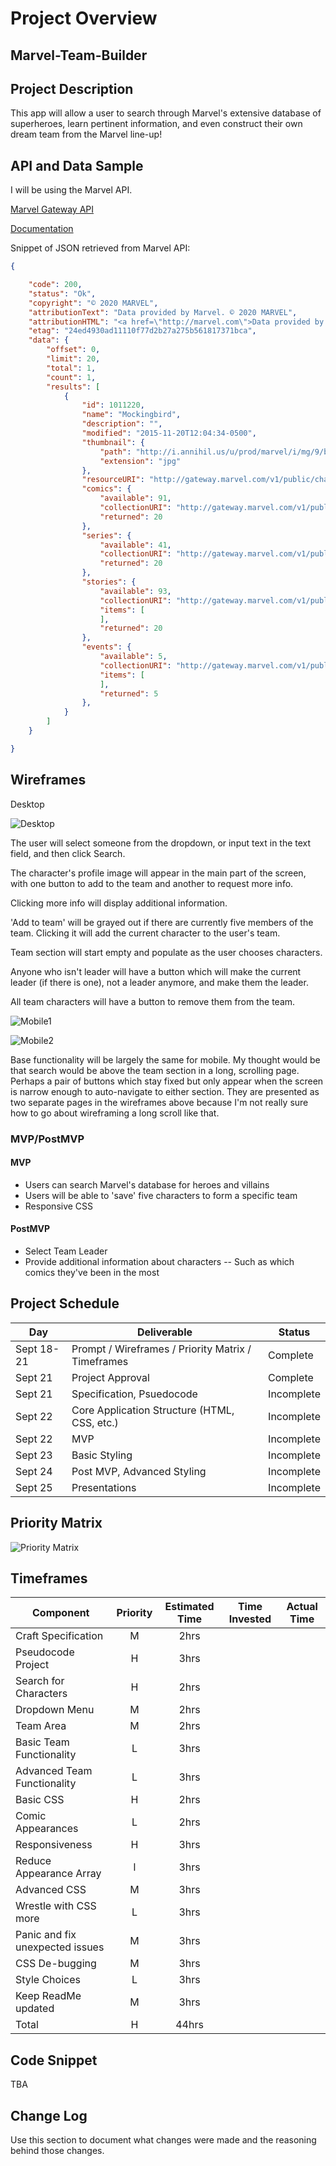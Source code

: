 # Project Overview

## Marvel-Team-Builder

## Project Description

This app will allow a user to search through Marvel's extensive database of superheroes, learn pertinent information, and even construct their own dream team from the Marvel line-up!

## API and Data Sample

I will be using the Marvel API.

[Marvel Gateway API](https://gateway.marvel.com)

[Documentation](https://developer.marvel.com/documentation/getting_started)

Snippet of JSON retrieved from Marvel API:

```JSON
{

    "code": 200,
    "status": "Ok",
    "copyright": "© 2020 MARVEL",
    "attributionText": "Data provided by Marvel. © 2020 MARVEL",
    "attributionHTML": "<a href=\"http://marvel.com\">Data provided by Marvel. © 2020 MARVEL</a>",
    "etag": "24ed4930ad11110f77d2b27a275b561817371bca",
    "data": {
        "offset": 0,
        "limit": 20,
        "total": 1,
        "count": 1,
        "results": [
            {
                "id": 1011220,
                "name": "Mockingbird",
                "description": "",
                "modified": "2015-11-20T12:04:34-0500",
                "thumbnail": {
                    "path": "http://i.annihil.us/u/prod/marvel/i/mg/9/b0/51e829af23af9",
                    "extension": "jpg"
                },
                "resourceURI": "http://gateway.marvel.com/v1/public/characters/1011220",
                "comics": {
                    "available": 91,
                    "collectionURI": "http://gateway.marvel.com/v1/public/characters/1011220/comics",
                    "returned": 20
                },
                "series": {
                    "available": 41,
                    "collectionURI": "http://gateway.marvel.com/v1/public/characters/1011220/series",
                    "returned": 20
                },
                "stories": {
                    "available": 93,
                    "collectionURI": "http://gateway.marvel.com/v1/public/characters/1011220/stories",
                    "items": [
                    ],
                    "returned": 20
                },
                "events": {
                    "available": 5,
                    "collectionURI": "http://gateway.marvel.com/v1/public/characters/1011220/events",
                    "items": [
                    ],
                    "returned": 5
                },
            }
        ]
    }

}
```

## Wireframes

Desktop

![Desktop](https://i.imgur.com/xSrQupU.png)

The user will select someone from the dropdown, or input text in the text field, and then click Search.

The character's profile image will appear in the main part of the screen, with one button to add to the team and another to request more info.

Clicking more info will display additional information.

'Add to team' will be grayed out if there are currently five members of the team. Clicking it will add the current character to the user's team.

Team section will start empty and populate as the user chooses characters.

Anyone who isn't leader will have a button which will make the current leader (if there is one), not a leader anymore, and make them the leader.

All team characters will have a button to remove them from the team.

![Mobile1](https://i.imgur.com/EpMGrwA.png)

![Mobile2](https://i.imgur.com/mcTvnBx.png)

Base functionality will be largely the same for mobile. My thought would be that search would be above the team section in a long, scrolling page. Perhaps a pair of buttons which stay fixed but only appear when the screen is narrow enough to auto-navigate to either section. They are presented as two separate pages in the wireframes above because I'm not really sure how to go about wireframing a long scroll like that.

### MVP/PostMVP

#### MVP 

- Users can search Marvel's database for heroes and villains 
- Users will be able to 'save' five characters to form a specific team
- Responsive CSS

#### PostMVP  

- Select Team Leader
- Provide additional information about characters
-- Such as which comics they've been in the most

## Project Schedule

|  Day | Deliverable | Status
|---|---| ---|
|Sept 18-21| Prompt / Wireframes / Priority Matrix / Timeframes | Complete
|Sept 21| Project Approval | Complete
|Sept 21| Specification, Psuedocode | Incomplete
|Sept 22| Core Application Structure (HTML, CSS, etc.) | Incomplete
|Sept 22| MVP | Incomplete
|Sept 23| Basic Styling | Incomplete
|Sept 24| Post MVP, Advanced Styling | Incomplete
|Sept 25| Presentations | Incomplete

## Priority Matrix

![Priority Matrix](https://i.imgur.com/5Gx31dZ.png)

## Timeframes

| Component | Priority | Estimated Time | Time Invested | Actual Time |
| --- | :---: |  :---: | :---: | :---: |
| Craft Specification | M | 2hrs|  |  |
| Pseudocode Project | H | 3hrs|  |  |
| Search for Characters | H | 2hrs|  |  |
| Dropdown Menu | M | 2hrs |  |  |
| Team Area | M | 2hrs |  |  |
| Basic Team Functionality | L | 3hrs |  |  |
| Advanced Team Functionality | L | 3hrs |  |  |
| Basic CSS | H | 2hrs |  |  |
| Comic Appearances | L | 2hrs |  |  |
| Responsiveness | H | 3hrs |  |  |
| Reduce Appearance Array | l | 3hrs |  |  |
| Advanced CSS | M | 3hrs |  |  |
| Wrestle with CSS more | L | 3hrs |  |  |
| Panic and fix unexpected issues | M | 3hrs |  |  |
| CSS De-bugging | M | 3hrs |  |  |
| Style Choices | L | 3hrs |  |  |
| Keep ReadMe updated | M | 3hrs |  |  |
| Total | H | 44hrs |  |  |

## Code Snippet

TBA

## Change Log
 Use this section to document what changes were made and the reasoning behind those changes.  
